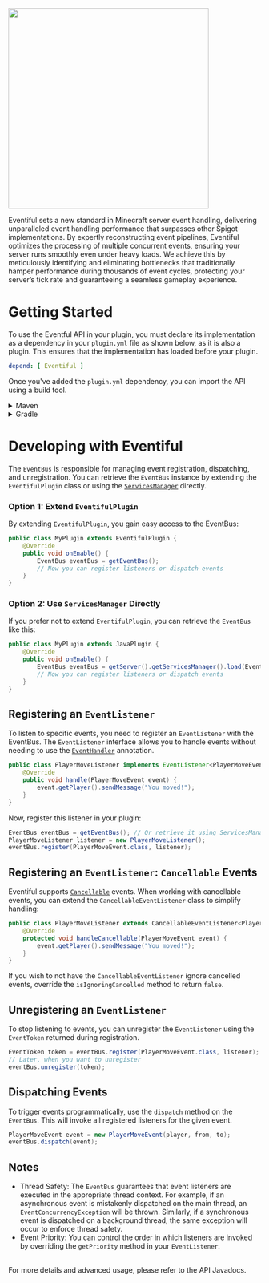 <img src="https://i.imgur.com/88BpRPz.png" style="width: 400px">

Eventiful sets a new standard in Minecraft server event handling, delivering unparalleled event handling performance
that surpasses other Spigot implementations. By expertly reconstructing event pipelines, Eventiful optimizes the
processing of multiple concurrent events, ensuring your server runs smoothly even under heavy loads. We achieve this by
meticulously identifying and eliminating bottlenecks that traditionally hamper performance during thousands of event
cycles, protecting your server’s tick rate and guaranteeing a seamless gameplay experience.

# Getting Started
To use the Eventful API in your plugin, you must declare its implementation as a dependency in your `plugin.yml` file as shown below, as it is also a plugin. This ensures that the implementation has loaded before your plugin.
```yaml
depend: [ Eventiful ]
```
Once you've added the `plugin.yml` dependency, you can import the API using a build tool.
<details>
  <summary>Maven</summary>

  ```xml
  <repositories>
    <repository>
      <id>mc-libs-repo</id>
      <url>https://repo.repsy.io/mvn/mdcline/mc-libs/</url>
    </repository>
  </repositories>

  <dependencies>
    <dependency>
      <groupId>io.github.eventiful</groupId>
      <artifactId>eventiful-api</artifactId>
      <version>1.0.0</version>
      <scope>provided</scope>
    </dependency>
  </dependencies>
  ```
</details>
<details>
  <summary>Gradle</summary>

  ```gradle
  repositories {
      maven { url "https://repo.repsy.io/mvn/mdcline/mc-libs/" }
  }
  
  dependencies {
      compileOnly 'io.github.eventiful:eventiful-api:1.0.0'
  }
  ```
</details>

# Developing with Eventiful
The `EventBus` is responsible for managing event registration, dispatching, and unregistration. You can retrieve the `EventBus` instance by extending the `EventifulPlugin` class or using the [`ServicesManager`](https://hub.spigotmc.org/javadocs/bukkit/org/bukkit/plugin/ServicesManager.html) directly.

### Option 1: Extend `EventifulPlugin`
By extending `EventifulPlugin`, you gain easy access to the EventBus:
```java
public class MyPlugin extends EventifulPlugin {
    @Override
    public void onEnable() {
        EventBus eventBus = getEventBus();
        // Now you can register listeners or dispatch events
    }
}
```
### Option 2: Use `ServicesManager` Directly
If you prefer not to extend `EventifulPlugin`, you can retrieve the `EventBus` like this:
```java
public class MyPlugin extends JavaPlugin {
    @Override
    public void onEnable() {
        EventBus eventBus = getServer().getServicesManager().load(EventBus.class);
        // Now you can register listeners or dispatch events
    }
}
```
## Registering an `EventListener`
To listen to specific events, you need to register an `EventListener` with the EventBus. The `EventListener` interface allows you to handle events without needing to use the [`EventHandler`](https://hub.spigotmc.org/javadocs/bukkit/org/bukkit/event/EventHandler.html) annotation.
```java
public class PlayerMoveListener implements EventListener<PlayerMoveEvent> {
    @Override
    public void handle(PlayerMoveEvent event) {
        event.getPlayer().sendMessage("You moved!");
    }
}
```
Now, register this listener in your plugin:
```java
EventBus eventBus = getEventBus(); // Or retrieve it using ServicesManager
PlayerMoveListener listener = new PlayerMoveListener();
eventBus.register(PlayerMoveEvent.class, listener);
```
## Registering an `EventListener`: `Cancellable` Events
Eventiful supports [`Cancellable`](https://hub.spigotmc.org/javadocs/bukkit/org/bukkit/event/Cancellable.html) events. When working with cancellable events, you can extend the `CancellableEventListener` class to simplify handling:
```java
public class PlayerMoveListener extends CancellableEventListener<PlayerMoveEvent> {
    @Override
    protected void handleCancellable(PlayerMoveEvent event) {
        event.getPlayer().sendMessage("You moved!");
    }
}
```
If you wish to not have the `CancellableEventListener` ignore cancelled events, override the `isIgnoringCancelled` method to return `false`.
## Unregistering an `EventListener`
To stop listening to events, you can unregister the `EventListener` using the `EventToken` returned during registration.
```java
EventToken token = eventBus.register(PlayerMoveEvent.class, listener);
// Later, when you want to unregister
eventBus.unregister(token);
```
## Dispatching Events
To trigger events programmatically, use the `dispatch` method on the `EventBus`. This will invoke all registered listeners for the given event.
```java
PlayerMoveEvent event = new PlayerMoveEvent(player, from, to);
eventBus.dispatch(event);
```
## Notes
- Thread Safety: The `EventBus` guarantees that event listeners are executed in the appropriate thread context. For example, if an asynchronous event is mistakenly dispatched on the main thread, an `EventConcurrencyException` will be thrown. Similarly, if a synchronous event is dispatched on a background thread, the same exception will occur to enforce thread safety.
- Event Priority: You can control the order in which listeners are invoked by overriding the `getPriority` method in your `EventListener`.
<br><br>

For more details and advanced usage, please refer to the API Javadocs.
